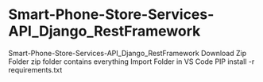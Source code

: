 # Smart-Phone-Store-Services-API_Django_RestFramework
Smart-Phone-Store-Services-API_Django_RestFramework
Download Zip Folder 
zip folder contains everything
Import Folder in VS Code
PIP install -r requirements.txt
